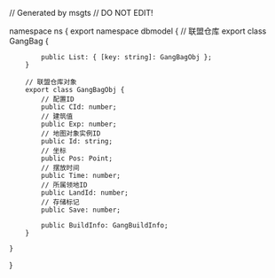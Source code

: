 // Generated by msgts
// DO NOT EDIT!

namespace ns {
	export namespace dbmodel {
		// 联盟仓库
		export class GangBag {	
			
			public List: { [key: string]: GangBagObj }; 
		}
		
		// 联盟仓库对象
		export class GangBagObj {	
			// 配置ID
			public CId: number; 
			// 建筑值
			public Exp: number; 
			// 地图对象实例ID
			public Id: string; 
			// 坐标
			public Pos: Point; 
			// 摆放时间
			public Time: number; 
			// 所属领地ID
			public LandId: number; 
			// 存储标记
			public Save: number; 
			
			public BuildInfo: GangBuildInfo; 
		}
		
	}
}
